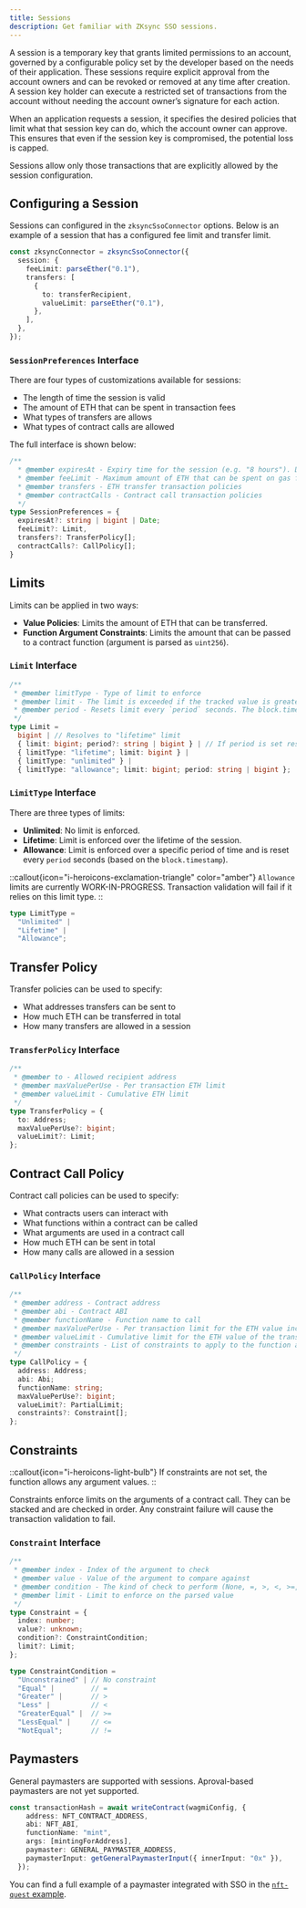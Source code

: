 ```yaml
---
title: Sessions
description: Get familiar with ZKsync SSO sessions.
---
```


A session is a temporary key that grants limited permissions to an account,
governed by a configurable policy set by the developer based on the needs of their application.
These sessions require explicit approval from the account owners and can be revoked or removed at any time after creation.
A session key holder can execute a restricted set of transactions from the account without needing the account owner’s signature for each action.

When an application requests a session, it specifies the desired policies that limit what that session key can do, which the account owner can approve.
This ensures that even if the session key is compromised, the potential loss is capped.

Sessions allow only those transactions that are explicitly allowed by the session configuration.

## Configuring a Session

Sessions can configured in the `zksyncSsoConnector` options.
Below is an example of a session that has a configured
fee limit and transfer limit.

```ts
const zksyncConnector = zksyncSsoConnector({
  session: {
    feeLimit: parseEther("0.1"),
    transfers: [
      {
        to: transferRecipient,
        valueLimit: parseEther("0.1"),
      },
    ],
  },
});
```

### `SessionPreferences` Interface

There are four types of customizations available for sessions:

- The length of time the session is valid
- The amount of ETH that can be spent in transaction fees
- What types of transfers are allows
- What types of contract calls are allowed

The full interface is shown below:

```ts
/**
  * @member expiresAt - Expiry time for the session (e.g. "8 hours"). Defaults are set by the Auth Server (currently 1 day).
  * @member feeLimit - Maximum amount of ETH that can be spent on gas fees
  * @member transfers - ETH transfer transaction policies
  * @member contractCalls - Contract call transaction policies
  */
type SessionPreferences = {
  expiresAt?: string | bigint | Date;
  feeLimit?: Limit,
  transfers?: TransferPolicy[];
  contractCalls?: CallPolicy[];
}
```

## Limits

Limits can be applied in two ways:

- **Value Policies**: Limits the amount of ETH that can be transferred.
- **Function Argument Constraints**: Limits the amount that can be passed to a contract function (argument is parsed as `uint256`).

### `Limit` Interface

```ts
/**
 * @member limitType - Type of limit to enforce
 * @member limit - The limit is exceeded if the tracked value is greater than set value over the provided period (if applicable)
 * @member period - Resets limit every `period` seconds. The block.timestamp divisor for the limit to be enforced (eg: "60 minutes", "24 hours")
 */
type Limit =
  bigint | // Resolves to "lifetime" limit
  { limit: bigint; period?: string | bigint } | // If period is set resolves to "allowance" limit, otherwise "lifetime"
  { limitType: "lifetime"; limit: bigint } |
  { limitType: "unlimited" } |
  { limitType: "allowance"; limit: bigint; period: string | bigint };
```

### `LimitType` Interface

There are three types of limits:

- **Unlimited**: No limit is enforced.
- **Lifetime**: Limit is enforced over the lifetime of the session.
- **Allowance**: Limit is enforced over a specific period of time and is reset every `period` seconds (based on the `block.timestamp`).

::callout{icon="i-heroicons-exclamation-triangle" color="amber"}
`Allowance` limits are currently WORK-IN-PROGRESS. Transaction validation will fail if it relies on this limit type.
::

```ts
type LimitType =
  "Unlimited" |
  "Lifetime" |
  "Allowance";
```

## Transfer Policy

Transfer policies can be used to specify:

- What addresses transfers can be sent to
- How much ETH can be transferred in total
- How many transfers are allowed in a session

### `TransferPolicy` Interface

```ts
/**
 * @member to - Allowed recipient address
 * @member maxValuePerUse - Per transaction ETH limit
 * @member valueLimit - Cumulative ETH limit
 */
type TransferPolicy = {
  to: Address;
  maxValuePerUse?: bigint;
  valueLimit?: Limit;
};
```

## Contract Call Policy

Contract call policies can be used to specify:

- What contracts users can interact with
- What functions within a contract can be called
- What arguments are used in a contract call
- How much ETH can be sent in total
- How many calls are allowed in a session

### `CallPolicy` Interface

```ts
/**
 * @member address - Contract address
 * @member abi - Contract ABI
 * @member functionName - Function name to call
 * @member maxValuePerUse - Per transaction limit for the ETH value included in the transaction
 * @member valueLimit - Cumulative limit for the ETH value of the transaction
 * @member constraints - List of constraints to apply to the function arguments; unconstrained if not set
 */
type CallPolicy = {
  address: Address;
  abi: Abi;
  functionName: string;
  maxValuePerUse?: bigint;
  valueLimit?: PartialLimit;
  constraints?: Constraint[];
};
```

## Constraints

::callout{icon="i-heroicons-light-bulb"}
If constraints are not set, the function allows any argument values.
::

Constraints enforce limits on the arguments of a contract call.
They can be stacked and are checked in order.
Any constraint failure will cause the transaction validation to fail.

### `Constraint` Interface

```ts
/**
 * @member index - Index of the argument to check
 * @member value - Value of the argument to compare against
 * @member condition - The kind of check to perform (None, =, >, <, >=, <=, !=)
 * @member limit - Limit to enforce on the parsed value
 */
type Constraint = {
  index: number;
  value?: unknown;
  condition?: ConstraintCondition;
  limit?: Limit;
};
```

```ts
type ConstraintCondition =
  "Unconstrained" | // No constraint
  "Equal" |         // =
  "Greater" |       // >
  "Less" |          // <
  "GreaterEqual" |  // >=
  "LessEqual" |     // <=
  "NotEqual";       // !=
```

## Paymasters

General paymasters are supported with sessions.
Aproval-based paymasters are not yet supported.

```ts
const transactionHash = await writeContract(wagmiConfig, {
    address: NFT_CONTRACT_ADDRESS,
    abi: NFT_ABI,
    functionName: "mint",
    args: [mintingForAddress],
    paymaster: GENERAL_PAYMASTER_ADDRESS,
    paymasterInput: getGeneralPaymasterInput({ innerInput: "0x" }),
  });
```

You can find a full example of a paymaster integrated with SSO in the [`nft-quest` example](https://github.com/matter-labs/zksync-sso/blob/main/examples/nft-quest/composables/useMintNft.ts).
